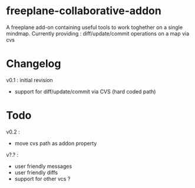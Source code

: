 freeplane-collaborative-addon
=============================

A freeplane add-on containing useful tools to work toghether on a single mindmap.
Currently providing : diff/update/commit operations on a map via cvs

Changelog
=========

v0.1 : initial revision
* support for diff/update/commit via CVS (hard coded path)


Todo
====

v0.2 :
- move cvs path as addon property

v?.? :
- user friendly messages
- user friendly diffs
- support for other vcs ?